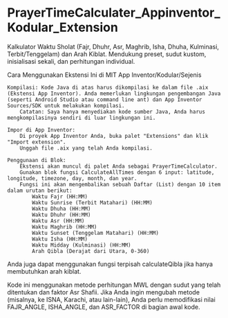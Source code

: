 # PrayerTimeCalculater_Appinventor_Kodular_Extension
Kalkulator Waktu Sholat (Fajr, Dhuhr, Asr, Maghrib, Isha, Dhuha, Kulminasi, Terbit/Tenggelam) dan Arah Kiblat. Mendukung preset, sudut kustom, inisialisasi sekali, dan perhitungan individual.

Cara Menggunakan Ekstensi Ini di MIT App Inventor/Kodular/Sejenis

    Kompilasi: Kode Java di atas harus dikompilasi ke dalam file .aix (Ekstensi App Inventor). Anda memerlukan lingkungan pengembangan Java (seperti Android Studio atau command line ant) dan App Inventor Sources/SDK untuk melakukan kompilasi.
        Catatan: Saya hanya menyediakan kode sumber Java, Anda harus mengkompilasinya sendiri di luar lingkungan ini.
        
    Impor di App Inventor:
        Di proyek App Inventor Anda, buka palet "Extensions" dan klik "Import extension".
        Unggah file .aix yang telah Anda kompilasi.
        
    Penggunaan di Blok:
        Ekstensi akan muncul di palet Anda sebagai PrayerTimeCalculator.
        Gunakan blok fungsi CalculateAllTimes dengan 6 input: latitude, longitude, timezone, day, month, dan year.
        Fungsi ini akan mengembalikan sebuah Daftar (List) dengan 10 item dalam urutan berikut:
            Waktu Fajr (HH:MM)
            Waktu Sunrise (Terbit Matahari) (HH:MM)
            Waktu Dhuha (HH:MM)
            Waktu Dhuhr (HH:MM)
            Waktu Asr (HH:MM)
            Waktu Maghrib (HH:MM)
            Waktu Sunset (Tenggelam Matahari) (HH:MM)
            Waktu Isha (HH:MM)
            Waktu Midday (Kulminasi) (HH:MM)
            Arah Qibla (Derajat dari Utara, 0-360)
            
Anda juga dapat menggunakan fungsi terpisah calculateQibla jika hanya membutuhkan arah kiblat.

Kode ini menggunakan metode perhitungan MWL dengan sudut yang telah ditentukan dan faktor Asr Shafii. Jika Anda ingin mengubah metode (misalnya, ke ISNA, Karachi, atau lain-lain), Anda perlu memodifikasi nilai FAJR_ANGLE, ISHA_ANGLE, dan ASR_FACTOR di bagian awal kode.
